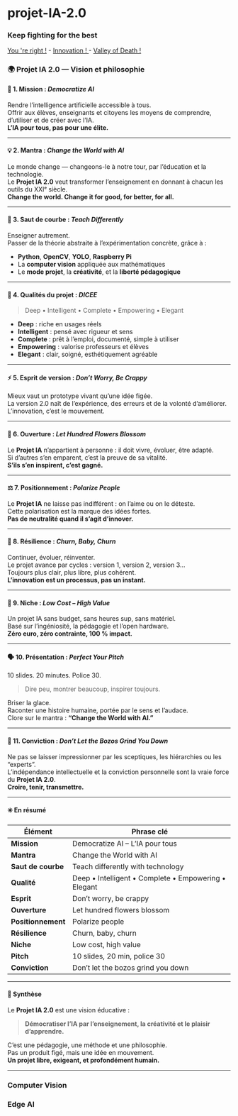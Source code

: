 # projet-IA-2.0

### Keep fighting for the best

[You 're right !](https://youtu.be/VNGFep6rncY?si=nYJm1ob12RWcnMFv) - [Innovation ! ](https://youtu.be/Mtjatz9r-Vc?si=qMR0apdlt54by1X4) - [Valley of Death !](https://youtu.be/QLuqXctU_IQ?si=lBmejYNtvQyk0PhJ)


### 🌍 Projet IA 2.0 — Vision et philosophie

#### 🎯 1. Mission : *Democratize AI*
Rendre l’intelligence artificielle accessible à tous.  
Offrir aux élèves, enseignants et citoyens les moyens de comprendre, d’utiliser et de créer avec l’IA.  
**L’IA pour tous, pas pour une élite.**

---

#### 💡 2. Mantra : *Change the World with AI*
Le monde change — changeons-le à notre tour, par l’éducation et la technologie.  
Le **Projet IA 2.0** veut transformer l’enseignement en donnant à chacun les outils du XXIᵉ siècle.  
**Change the world. Change it for good, for better, for all.**

---

#### 🚀 3. Saut de courbe : *Teach Differently*
Enseigner autrement.  
Passer de la théorie abstraite à l’expérimentation concrète, grâce à :
- **Python**, **OpenCV**, **YOLO**, **Raspberry Pi**  
- La **computer vision** appliquée aux mathématiques  
- Le **mode projet**, la **créativité**, et la **liberté pédagogique**

---

#### 🎲 4. Qualités du projet : *DICEE*
> Deep • Intelligent • Complete • Empowering • Elegant  

- **Deep** : riche en usages réels  
- **Intelligent** : pensé avec rigueur et sens  
- **Complete** : prêt à l’emploi, documenté, simple à utiliser  
- **Empowering** : valorise professeurs et élèves  
- **Elegant** : clair, soigné, esthétiquement agréable

---

#### ⚡ 5. Esprit de version : *Don’t Worry, Be Crappy*
Mieux vaut un prototype vivant qu’une idée figée.  
La version 2.0 naît de l’expérience, des erreurs et de la volonté d’améliorer.  
L’innovation, c’est le mouvement.

---

#### 🌸 6. Ouverture : *Let Hundred Flowers Blossom*
Le **Projet IA** n’appartient à personne : il doit vivre, évoluer, être adapté.  
Si d’autres s’en emparent, c’est la preuve de sa vitalité.  
**S’ils s’en inspirent, c’est gagné.**

---

#### ⚖️ 7. Positionnement : *Polarize People*
Le **Projet IA** ne laisse pas indifférent : on l’aime ou on le déteste.  
Cette polarisation est la marque des idées fortes.  
**Pas de neutralité quand il s’agit d’innover.**

---

#### 🔁 8. Résilience : *Churn, Baby, Churn*
Continuer, évoluer, réinventer.  
Le projet avance par cycles : version 1, version 2, version 3…  
Toujours plus clair, plus libre, plus cohérent.  
**L’innovation est un processus, pas un instant.**

---

#### 🎯 9. Niche : *Low Cost – High Value*
Un projet IA sans budget, sans heures sup, sans matériel.  
Basé sur l’ingéniosité, la pédagogie et l’open hardware.  
**Zéro euro, zéro contrainte, 100 % impact.**

---

#### 🗣️ 10. Présentation : *Perfect Your Pitch*
10 slides. 20 minutes. Police 30.  
> Dire peu, montrer beaucoup, inspirer toujours.

Briser la glace.  
Raconter une histoire humaine, portée par le sens et l’audace.  
Clore sur le mantra : **“Change the World with AI.”**

---

#### 💪 11. Conviction : *Don’t Let the Bozos Grind You Down*
Ne pas se laisser impressionner par les sceptiques, les hiérarchies ou les “experts”.  
L’indépendance intellectuelle et la conviction personnelle sont la vraie force du **Projet IA 2.0**.  
**Croire, tenir, transmettre.**

---

#### ✳️ En résumé
| Élément | Phrase clé |
|----------|-------------|
| **Mission** | Democratize AI – L’IA pour tous |
| **Mantra** | Change the World with AI |
| **Saut de courbe** | Teach differently with technology |
| **Qualité** | Deep • Intelligent • Complete • Empowering • Elegant |
| **Esprit** | Don’t worry, be crappy |
| **Ouverture** | Let hundred flowers blossom |
| **Positionnement** | Polarize people |
| **Résilience** | Churn, baby, churn |
| **Niche** | Low cost, high value |
| **Pitch** | 10 slides, 20 min, police 30 |
| **Conviction** | Don’t let the bozos grind you down |

---

#### 🧭 Synthèse
Le **Projet IA 2.0** est une vision éducative :  
> **Démocratiser l’IA par l’enseignement, la créativité et le plaisir d’apprendre.**  

C’est une pédagogie, une méthode et une philosophie.  
Pas un produit figé, mais une idée en mouvement.  
**Un projet libre, exigeant, et profondément humain.**

---


### Computer Vision


### Edge AI



